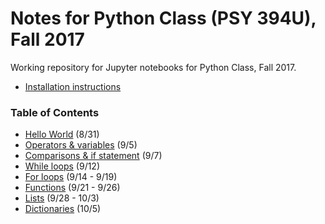 # Notes for Python Class (PSY 394U), Fall 2017

Working repository for Jupyter notebooks for Python Class, Fall 2017.

- [Installation instructions](https://github.com/sathayas/JupyterPythonFall2017/blob/master/Installation.ipynb)

### Table of Contents
- [Hello World](https://github.com/sathayas/JupyterPythonFall2017/blob/master/HelloWorld.ipynb) (8/31)
- [Operators & variables](https://github.com/sathayas/JupyterPythonFall2017/blob/master/Operators.ipynb) (9/5)
- [Comparisons & if statement](https://github.com/sathayas/JupyterPythonFall2017/blob/master/If.ipynb) (9/7)
- [While loops](https://github.com/sathayas/JupyterPythonFall2017/blob/master/While.ipynb) (9/12)
- [For loops](https://github.com/sathayas/JupyterPythonFall2017/blob/master/For.ipynb) (9/14 - 9/19)
- [Functions](https://github.com/sathayas/JupyterPythonFall2017/blob/master/Function.ipynb) (9/21 - 9/26)
- [Lists](https://github.com/sathayas/JupyterPythonFall2017/blob/master/List.ipynb) (9/28 - 10/3)
- [Dictionaries](https://github.com/sathayas/JupyterPythonFall2017/blob/master/Dictionary.ipynb) (10/5)

